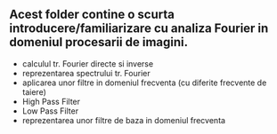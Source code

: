 ## Acest folder contine o scurta introducere/familiarizare cu analiza Fourier in domeniul procesarii de imagini.
  * calculul tr. Fourier directe si inverse
  * reprezentarea spectrului tr. Fourier
  * aplicarea unor filtre in domeniul frecventa (cu diferite frecvente de taiere)
   * High Pass Filter
   * Low Pass Filter
  * reprezentarea unor filtre de baza in domeniul frecventa
